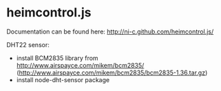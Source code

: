 # heimcontrol.js

Documentation can be found here: http://ni-c.github.com/heimcontrol.js/

DHT22 sensor:

- install BCM2835 library from http://www.airspayce.com/mikem/bcm2835/ (http://www.airspayce.com/mikem/bcm2835/bcm2835-1.36.tar.gz)
- install node-dht-sensor package
